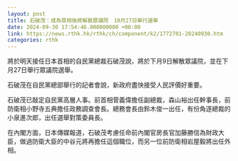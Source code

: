 ```yaml
---
layout: post
title: 石破茂：成為首相後將解散眾議院　10月27日舉行選舉
date: 2024-09-30 17:54:46.000000000 +08:00
link: https://news.rthk.hk/rthk/ch/component/k2/1772701-20240930.htm
categories: rthk
---
```


將於明天接任日本首相的自民黨總裁石破茂說，將於下月9日解散眾議院，並在下月27日舉行眾議院選舉。

石破茂在自民黨總部舉行的記者會說，新政府盡快接受人民評價好重要。

石破茂已敲定自民黨高層人事。前首相菅義偉擔任副總裁，森山裕出任幹事長，前防衛相小野寺五典擔任政務調查會長。總務會長由鈴木俊一出任，有份角逐總裁的小泉進次郎，出任選舉對策委員長。

在內閣方面，日本傳媒報道，石破茂考慮任命前內閣官房長官加藤勝信為財政大臣，做過防衛大臣的中谷元將再擔任這個職位，而另一位前防衛相岩屋毅將出任外相。
